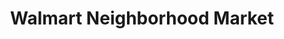 ---
title: "Walmart Neighborhood Market"
url: /waxhaw/walmart-neighborhood-market/
shop: Supermarkt
---